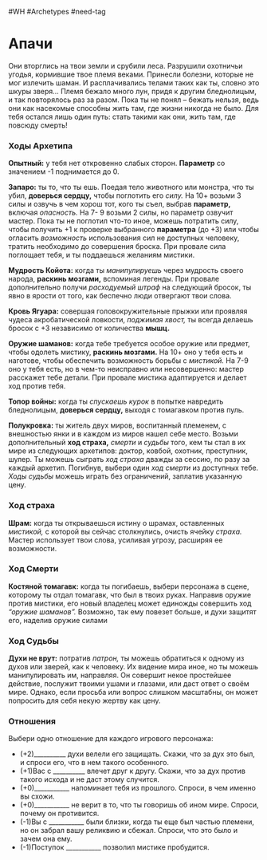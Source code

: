 #WH #Archetypes #need-tag

# Апачи
Они вторглись на твои земли и срубили леса. Разрушили охотничьи угодья, кормившие твое племя веками. Принесли болезни, которые не мог излечить шаман. И расплачивались телами таких как ты, словно это шкуры зверя… Племя бежало много лун, придя к другим бледнолицым, и так повторялось раз за разом. Пока ты не понял – бежать нельзя, ведь они как насекомые способны жить там, где жизни никогда не было. Для тебя остался лишь один путь: стать такими как они, жить там, где повсюду смерть!

### Ходы Архетипа 

**Опытный:** у тебя нет откровенно слабых сторон.  **Параметр** со значением -1 поднимается до 0.  

**Запаро:** ты то, что ты ешь. Поедая тело животного или  монстра, что ты убил, **доверься сердцу,** чтобы поглотить  его *силу.* На 10+ возьми 3 силы и озвучь в чем хорош тот,  кого ты съел, выбрав **параметр,** включая *опасность.* На 7-  9 возьми 2 силы, но параметр озвучит мастер. Пока ты не  поглотил что-то иное, можешь потратить силу, чтобы  получить +1 к проверке выбранного **параметра** (до +3)  или чтобы огласить *возможность* использования сил не  доступных человеку, тратить необходимо до совершения  броска. При провале сила поглощает тебя, и ты  поддаешься желаниям мистики.  

**Мудрость Койота:** когда ты *манипулируешь* через  мудрость своего народа, **раскинь мозгами,** вспоминая  легенды. При провале дополнительно получи *расходуемый  штраф* на следующий бросок, ты явно в ярости от того,  как беспечно люди отвергают твои слова.  

**Кровь Ягуара:** совершая головокружительные  прыжки или проявляя чудеса акробатической ловкости,  *поджимая хвост,* ты всегда делаешь бросок с +3  независимо от количества **мышц.**  

**Оружие шаманов:** когда тебе требуется особое  оружие или предмет, чтобы одолеть мистику, **раскинь  мозгами.** На 10+ оно у тебя есть и наготове, чтобы  обеспечить возможность борьбы с *мистикой.* На 7-9 оно у  тебя есть, но в чем-то неисправно или несовершенно:  мастер расскажет тебе детали. При провале мистика  адаптируется и делает ход против тебя.  

**Топор войны:** когда ты *спускаешь курок* в попытке  навредить бледнолицым, **доверься сердцу,** выходя с  томагавком против пуль.  

**Полукровка:** ты житель двух миров, воспитанный  племенем, с внешностью янки и в каждом из миров нашел  себе место. Возьми дополнительный **ход страха,** *смерти* и  *судьбы* того, кем ты стал в их мире из следующих  архетипов: доктор, ковбой, охотник, преступник, шулер.  Ты можешь сыграть *ход страха* дважды за сессию, по разу  за каждый архетип. Погибнув, выбери один *ход смерти* из  доступных тебе. *Ходы судьбы* можешь играть без  ограничений, заплатив указанную цену.

### Ход страха  
**Шрам:** когда ты открываешься истину о шрамах,  оставленных *мистикой,* с которой вы сейчас столкнулись,  очисть ячейку *страха.* Мастер использует твои слова, усиливая  угрозу, расширяя ее возможности.

### Ход Смерти  
**Костяной томагавк:** когда ты погибаешь, выбери  персонажа в сцене, которому ты отдал томагавк, что был в  твоих руках. Направив оружие против мистики, его новый  владелец может единожды совершить ход *“оружие шаманов”.*  Возможно, так ему повезет больше, и духи защитят его,  наделив оружие силами

### Ход Судьбы  
**Духи не врут:** потратив *патрон,* ты можешь обратиться к  одному из духов или зверей, как к человеку. Их видение мира  иное, но ты можешь манипулировать им, направляя. Он  совершит некое простейшее действие, послужит твоими ушами  и глазами, или даст ответ о своём мире. Однако, если просьба  или вопрос слишком масштабны, он может попросить для себя  некую жертву как цену.

### Отношения  
Выбери одно отношение для каждого игрового персонажа:  
- (+2)\_\_\_\_\_\_\_\_\_\_ духи велели его защищать. Скажи, что за дух  это был, и спроси его, что в нем такого особенного.  
- (+1)Вас с \_\_\_\_\_\_\_\_\_\_ влечет друг к другу. Скажи, что за дух  против такого исхода и не даст этому случится.  
- (+0)\_\_\_\_\_\_\_\_\_\__ напоминает тебя из прошлого. Спроси, в чем  именно вы схожи.  
- (+0)\_\_\_\_\_\_\_\_\_\__ не верит в то, что ты говоришь об ином мире.  Спроси, почему он противится.  
- (-1)Вы с \_\_\_\_\_\_\_\_\_\__ были близки, когда ты еще был частью  племени, но он забрал вашу реликвию и сбежал. Спроси, что  это было и зачем она ему.  
- (-1)Поступок \_\_\_\_\_\_\_\_\_\__ позволил мистике пробудится.